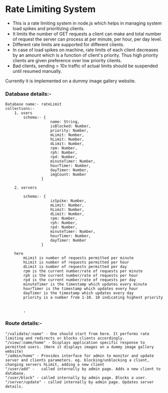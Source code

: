 # Rate Limiting System

- This is a rate limiting system in node.js which helps in managing system load spikes and prioritizing clients. 
- It limits the number of GET requests a client can make and total number of request the server can process at per minute, per hour, per day level.
- Different rate limits are supported for different clients.
- In case of load spikes on machine, rate limits of each client decreases by an amount which is a function of client's priority. Thus high priority clients are given preference over low priority clients.
- Bad clients, sending > 10x traffic of actual limits should be suspended until resumed manually.

Currently it is implemented on a dummy image gallery website.

### Database details:-

	Database name:- rateLimit
	collections:-
		1. users
			schema:- {
						name: String,
						isBlocked: Number,
						priority: Number,
						mLimit: Number,
						hLimit: Number,
						dLimit: Number,
						rpm: Number,
						rph: Number,
						rpd: Number,
						minuteTimer: Number,
						hourTimer: Number,
						dayTimer: Number,
						imgCount: Number
					}
					
		2. servers
		
			schema:- {
						isSpike: Number, 
						mLimit: Number,
						hLimit: Number,
						dLimit: Number,
						rpm: Number,
						rph: Number,
						rpd: Number,
						minuteTimer: Number,
						hourTimer: Number,
						dayTimer: Number
					}
	
		here
			mLimit is number of requests permitted per minute
			hLimit is number of requests permitted per hour
			dLimit is number of requests permitted per day
			rpm is the current number/rate of requests per minute
			rph is the current number/rate of requests per hour
			rpd is the current number/rate of requests per day
			minuteTimer is the timestamp which updates every minute
			hourTimer is the timestamp which updates every hour
			dayTimer is the timestamp which updates every day		
			priority is a number from 1-10. 10 indicating highest priority

			
			, 
### Route details:- 
	
	"/validate/:name" - One should start from here. It performs rate limiting and redirects or blocks clients accordingly.
	"/view/:name/home" - Displays application specific response to permitted users. (Here it displays images on a dummy image gallery website)
	"/admin/home" - Provides interface for admin to monitor and update server and clients parameters. eg. blocking/unblocking a client, changing servers hLimit, adding a new client
	"/user/add" -   called internally by admin page. Adds a new client to database.
	"/user/block" - called internally by admin page. Blocks a user.
	"/server/update" - called internally by admin page. Updates server details.
  